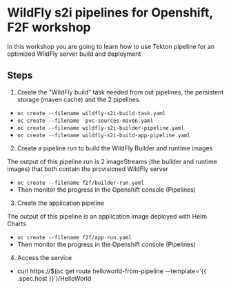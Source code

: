 # WildFly s2i pipelines for Openshift, F2F workshop

In this workshop you are going to learn how to use Tekton pipeline for an optimized WildFly server build and deployment

## Steps

1) Create the "WildFly build" task needed from out pipelines, the persistent storage (maven cache) and the 2 pipelines.

* ``oc create --filename wildfly-s2i-build-task.yaml``
* ``oc create --filename  pvc-sources-maven.yaml``
* ``oc create --filename wildfly-s2i-builder-pipeline.yaml``
* ``oc create --filename wildfly-s2i-build-app-pipeline.yaml``

2) Create a pipeline run to build the WildFly Builder and runtime images

The output of this pipeline run is 2 imageStreams (the builder and runtime images) that both contain the provisioned WildFly server

* ``oc create --filename f2f/builder-run.yaml``
* Then monitor the progress in the Openshift console (Pipelines)

3) Create the application pipeline

The output of this pipeline is an application image deployed with Helm Charts

* ``oc create --filename f2f/app-run.yaml``
* Then monitor the progress in the Openshift console (Pipelines)

4) Access the service

* curl https://$(oc get route helloworld-from-pipeline --template='{{ .spec.host }}')/HelloWorld


